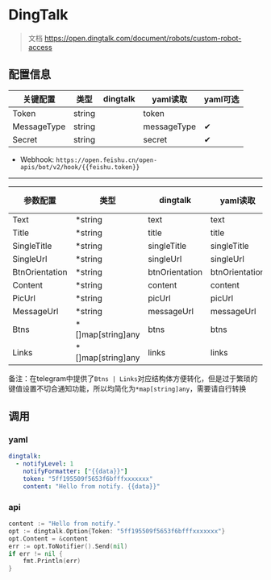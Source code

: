 # DingTalk

> 文档 https://open.dingtalk.com/document/robots/custom-robot-access

## 配置信息

| 关键配置        | 类型     | dingtalk | yaml读取      | yaml可选 |
|-------------|--------|----------|-------------|--------|
| Token       | string |          | token       |        |
| MessageType | string |          | messageType | ✔      |
| Secret      | string |          | secret      | ✔      |

- Webhook: `https://open.feishu.cn/open-apis/bot/v2/hook/{{feishu.token}}`

---

| 参数配置           | 类型                | dingtalk       | yaml读取         | yaml可选 |
|----------------|-------------------|----------------|----------------|--------|
| Text           | *string           | text           | text           | ✔      |
| Title          | *string           | title          | title          | ✔      |
| SingleTitle    | *string           | singleTitle    | singleTitle    | ✔      |
| SingleUrl      | *string           | singleUrl      | singleUrl      | ✔      |
| BtnOrientation | *string           | btnOrientation | btnOrientation | ✔      |
| Content        | *string           | content        | content        | ✔      |
| PicUrl         | *string           | picUrl         | picUrl         | ✔      |
| MessageUrl     | *string           | messageUrl     | messageUrl     | ✔      |
| Btns           | *[]map[string]any | btns           | btns           | ✔      |
| Links          | *[]map[string]any | links          | links          | ✔      |

备注：在telegram中提供了`Btns | Links`对应结构体方便转化，但是过于繁琐的键值设置不切合通知功能，所以均简化为`*map[string]any`，需要请自行转换

## 调用
### yaml

```yaml
dingtalk:
  - notifyLevel: 1
    notifyFormatter: ["{{data}}"]
    token: "5ff195509f5653f6bfffxxxxxxx"
    content: "Hello from notify. {{data}}"
```

### api

```go
content := "Hello from notify."
opt := dingtalk.Option{Token: "5ff195509f5653f6bfffxxxxxxx"}
opt.Content = &content
err := opt.ToNotifier().Send(nil)
if err != nil {
    fmt.Println(err)
}
```